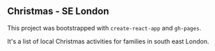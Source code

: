 ## Christmas - SE London

This project was bootstrapped with `create-react-app` and `gh-pages`.

It's a list of local Christmas activities for families in south east London.

